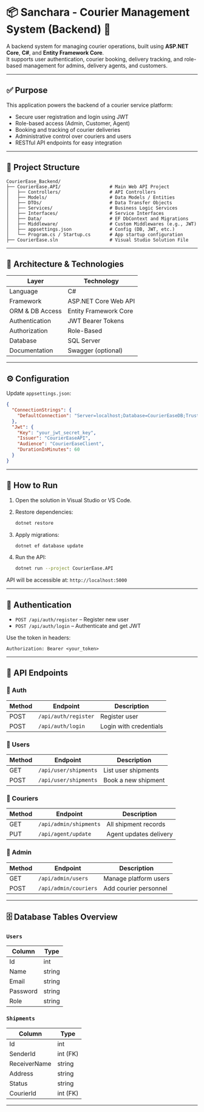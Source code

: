 
# 📦 Sanchara - Courier Management System (Backend) 🚚

A backend system for managing courier operations, built using **ASP.NET Core**, **C#**, and **Entity Framework Core**.  
It supports user authentication, courier booking, delivery tracking, and role-based management for admins, delivery agents, and customers.

---


## ✅ Purpose

This application powers the backend of a courier service platform:

- Secure user registration and login using JWT  
- Role-based access (Admin, Customer, Agent)  
- Booking and tracking of courier deliveries  
- Administrative control over couriers and users  
- RESTful API endpoints for easy integration

---

## 📁 Project Structure

```
CourierEase_Backend/
├── CourierEase.API/                  # Main Web API Project
│   ├── Controllers/                  # API Controllers
│   ├── Models/                       # Data Models / Entities
│   ├── DTOs/                         # Data Transfer Objects
│   ├── Services/                     # Business Logic Services
│   ├── Interfaces/                   # Service Interfaces
│   ├── Data/                         # EF DbContext and Migrations
│   ├── Middleware/                   # Custom Middlewares (e.g., JWT)
│   ├── appsettings.json              # Config (DB, JWT, etc.)
│   └── Program.cs / Startup.cs       # App startup configuration
├── CourierEase.sln                   # Visual Studio Solution File
```

---

## 🧱 Architecture & Technologies

| Layer              | Technology                         |
|--------------------|-------------------------------------|
| Language           | C#                                  |
| Framework          | ASP.NET Core Web API                |
| ORM & DB Access    | Entity Framework Core               |
| Authentication     | JWT Bearer Tokens                   |
| Authorization      | Role-Based                          |
| Database           | SQL Server                          |
| Documentation      | Swagger (optional)                  |

---

## ⚙️ Configuration

Update `appsettings.json`:

```json
{
  "ConnectionStrings": {
    "DefaultConnection": "Server=localhost;Database=CourierEaseDB;Trusted_Connection=True;"
  },
  "Jwt": {
    "Key": "your_jwt_secret_key",
    "Issuer": "CourierEaseAPI",
    "Audience": "CourierEaseClient",
    "DurationInMinutes": 60
  }
}
```

---

## 🚀 How to Run

1. Open the solution in Visual Studio or VS Code.

2. Restore dependencies:

   ```bash
   dotnet restore
   ```

3. Apply migrations:

   ```bash
   dotnet ef database update
   ```

4. Run the API:

   ```bash
   dotnet run --project CourierEase.API
   ```

API will be accessible at: `http://localhost:5000`

---

## 🔐 Authentication

- `POST /api/auth/register` – Register new user  
- `POST /api/auth/login` – Authenticate and get JWT  

Use the token in headers:

```
Authorization: Bearer <your_token>
```

---

## 📘 API Endpoints

### 🔑 Auth
| Method | Endpoint            | Description           |
|--------|---------------------|-----------------------|
| POST   | `/api/auth/register`| Register user         |
| POST   | `/api/auth/login`   | Login with credentials|

### 👤 Users
| Method | Endpoint               | Description                |
|--------|------------------------|----------------------------|
| GET    | `/api/user/shipments`  | List user shipments        |
| POST   | `/api/user/shipments`  | Book a new shipment        |

### 🚚 Couriers
| Method | Endpoint                | Description               |
|--------|-------------------------|---------------------------|
| GET    | `/api/admin/shipments`  | All shipment records      |
| PUT    | `/api/agent/update`     | Agent updates delivery    |

### 🧑 Admin
| Method | Endpoint                | Description               |
|--------|-------------------------|---------------------------|
| GET    | `/api/admin/users`      | Manage platform users     |
| POST   | `/api/admin/couriers`   | Add courier personnel     |

---

## 🗄️ Database Tables Overview

### `Users`
| Column     | Type     |
|------------|----------|
| Id         | int      |
| Name       | string   |
| Email      | string   |
| Password   | string   |
| Role       | string   |

### `Shipments`
| Column       | Type       |
|--------------|------------|
| Id           | int        |
| SenderId     | int (FK)   |
| ReceiverName | string     |
| Address      | string     |
| Status       | string     |
| CourierId    | int (FK)   |

---


